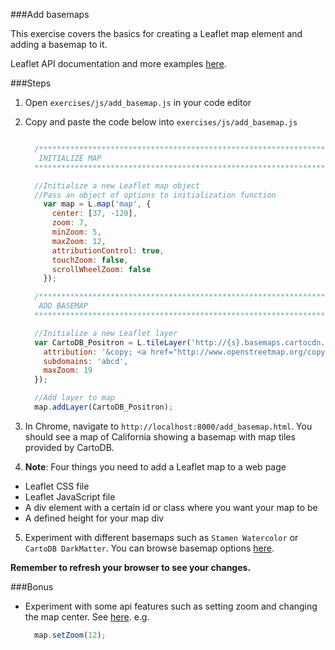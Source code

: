 ###Add basemaps

This exercise covers the basics for creating a Leaflet map element and adding a basemap to it.

Leaflet API documentation and more examples [here](http://leafletjs.com/).

###Steps

1. Open `exercises/js/add_basemap.js` in your code editor

2. Copy and paste the code below into `exercises/js/add_basemap.js`

    ```javascript

      /********************************************************************************
       INITIALIZE MAP
      ********************************************************************************/

      //Initialize a new Leaflet map object
      //Pass an object of options to initialization function
        var map = L.map('map', {
          center: [37, -120],
          zoom: 7,
          minZoom: 5,
          maxZoom: 12,
          attributionControl: true,
          touchZoom: false,
          scrollWheelZoom: false
        });

      /********************************************************************************
       ADD BASEMAP
      ********************************************************************************/

      //Initialize a new Leaflet layer
      var CartoDB_Positron = L.tileLayer('http://{s}.basemaps.cartocdn.com/light_all/{z}/{x}/{y}.png', {
        attribution: '&copy; <a href="http://www.openstreetmap.org/copyright">OpenStreetMap</a> &copy; <a href="http://cartodb.com/attributions">CartoDB</a>',
        subdomains: 'abcd',
        maxZoom: 19
      });

      //Add layer to map
      map.addLayer(CartoDB_Positron);

    ```

3. In Chrome, navigate to `http://localhost:8000/add_basemap.html`. You should see a map of California showing a basemap with map tiles provided by CartoDB.

4. __Note__: Four things you need to add a Leaflet map to a web page
 * Leaflet CSS file
 * Leaflet JavaScript file
 * A div element with a certain id or class where you want your map to be 
 * A defined height for your map div

5. Experiment with different basemaps such as `Stamen Watercolor` or `CartoDB DarkMatter`. You can browse basemap options [here](http://leaflet-extras.github.io/leaflet-providers/preview/index.html).

__Remember to refresh your browser to see your changes.__

###Bonus

* Experiment with some api features such as setting zoom and changing the map center. See [here](http://leafletjs.com/reference.html#map-set-methods). e.g.
    ```javascript
      map.setZoom(12);
    ```
